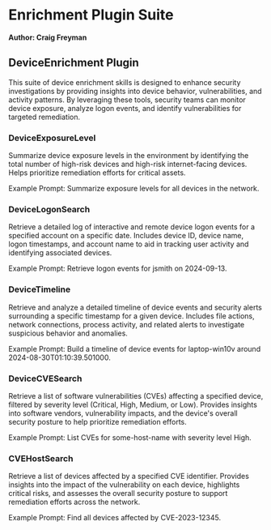 # Enrichment Plugin Suite
**Author: Craig Freyman**

## DeviceEnrichment Plugin
This suite of device enrichment skills is designed to enhance security investigations by providing insights into device behavior, vulnerabilities, and activity patterns. By leveraging these tools, security teams can monitor device exposure, analyze logon events, and identify vulnerabilities for targeted remediation.

### DeviceExposureLevel
Summarize device exposure levels in the environment by identifying the total number of high-risk devices and high-risk internet-facing devices. Helps prioritize remediation efforts for critical assets.

Example Prompt: Summarize exposure levels for all devices in the network.

### DeviceLogonSearch
Retrieve a detailed log of interactive and remote device logon events for a specified account on a specific date. Includes device ID, device name, logon timestamps, and account name to aid in tracking user activity and identifying associated devices.

Example Prompt: Retrieve logon events for jsmith on 2024-09-13.

### DeviceTimeline
Retrieve and analyze a detailed timeline of device events and security alerts surrounding a specific timestamp for a given device. Includes file actions, network connections, process activity, and related alerts to investigate suspicious behavior and anomalies.

Example Prompt: Build a timeline of device events for laptop-win10v around 2024-08-30T01:10:39.501000.

### DeviceCVESearch
Retrieve a list of software vulnerabilities (CVEs) affecting a specified device, filtered by severity level (Critical, High, Medium, or Low). Provides insights into software vendors, vulnerability impacts, and the device's overall security posture to help prioritize remediation efforts.

Example Prompt: List CVEs for some-host-name with severity level High.

### CVEHostSearch
Retrieve a list of devices affected by a specified CVE identifier. Provides insights into the impact of the vulnerability on each device, highlights critical risks, and assesses the overall security posture to support remediation efforts across the network.

Example Prompt: Find all devices affected by CVE-2023-12345.
